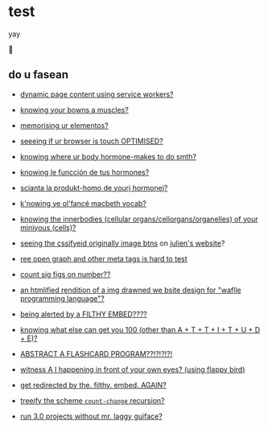 # test

yay

:sheep:

## do u fasean

- [dynamic page content using service workers?](./dynamic-sw/)

- [knowing your bowns a muscles?](./bones-and-muscles.html)

- [memorising ur elementos?](./elements.html)

- [seeeing if ur browser is touch OPTIMISED?](./f.html)

- [knowing where ur body hormone-makes to do smth?](./flashcards-hormone-effect-places.html)

- [knowing le funcción de tus hormones?](./flashcards-hormone-effects.html)

- [scianta la produkt-homo de yourj hormonej?](./flashcards-hormone-places.html)

- [k'nowing ye ol'fancé macbeth vocab?](./flashcards-sato-macbeth.html)

- [knowing the innerbodies (cellular organs/cellorgans/organelles) of your miniyous (cells)?](./flashcards.html)

- [seeing the cssifyeid originally image btns](./julienbtn.html) on [julien's website](https://juliencrespo.github.io/)?

- [ree open graph  and other meta tags is hard to test](./meta-test.html)

- [count sig figs on number??](./sigfig.html)

- [an htmlified rendition of a img drawned we bsite design for "waflle programming language"?](./waffleconcept.html)

- [being alerted by a FILTHY EMBED????](./alerter.html)

- [knowing what else can get you 100 (other than A + T + T + I + T + U + D + E)?](./attitude.html)

- [ABSTRACT A FLASHCARD PROGRAM??!?!?!?!](./cards.html)

- [witness A I happening in front of your own eyes? (using flappy bird)](./flappybirdwithifstatements.html)

- [get redirected by the. filthy. embed. AGAIN?](./profile-redirector.html)

- [treeify the scheme `count-change` recursion?](./tabletest.html)

- [run 3.0 projects without mr. laggy guiface?](./vm.html)
